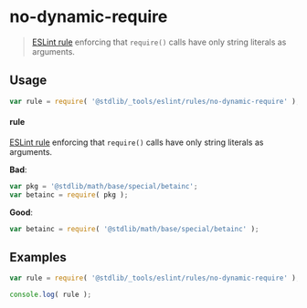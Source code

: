 # no-dynamic-require

> [ESLint rule][eslint-rules] enforcing that `require()` calls have only string literals as arguments.

<section class="intro">

</section>

<!-- /.intro -->

<section class="usage">

## Usage

```javascript
var rule = require( '@stdlib/_tools/eslint/rules/no-dynamic-require' );
```

#### rule

[ESLint rule][eslint-rules] enforcing that `require()` calls have only string literals as arguments.

**Bad**:

<!-- eslint-disable stdlib/no-dynamic-require -->

```javascript
var pkg = '@stdlib/math/base/special/betainc';
var betainc = require( pkg );
```

**Good**:

``` javascript 
var betainc = require( '@stdlib/math/base/special/betainc' );
```

</section>

<!-- /.usage -->

<section class="examples">

## Examples

```javascript
var rule = require( '@stdlib/_tools/eslint/rules/no-dynamic-require' );

console.log( rule );
```

</section>

<!-- /.examples -->

<section class="links">

[eslint-rules]: https://eslint.org/docs/developer-guide/working-with-rules

</section>

<!-- /.links -->

